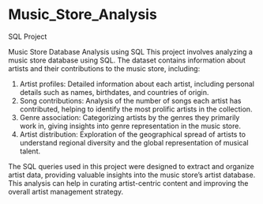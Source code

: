 # Music_Store_Analysis
SQL Project 

Music Store Database Analysis using SQL
This project involves analyzing a music store database using SQL. The dataset contains information about artists and their contributions to the music store, including:

1. Artist profiles: Detailed information about each artist, including personal details such as names, birthdates, and countries of origin.
2. Song contributions: Analysis of the number of songs each artist has contributed, helping to identify the most prolific artists in the collection.
3. Genre association: Categorizing artists by the genres they primarily work in, giving insights into genre representation in the music store.
4. Artist distribution: Exploration of the geographical spread of artists to understand regional diversity and the global representation of musical talent.


The SQL queries used in this project were designed to extract and organize artist data, providing valuable insights into the music store’s artist database. 
This analysis can help in curating artist-centric content and improving the overall artist management strategy.
